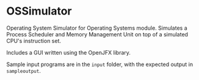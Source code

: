 # OSSimulator
Operating System Simulator for Operating Systems module.
Simulates a Process Scheduler and Memory Management Unit on top of a simulated CPU's instruction set.

Includes a GUI written using the OpenJFX library.

Sample input programs are in the <code>input</code> folder, with the expected output in <code>sampleoutput</code>.
